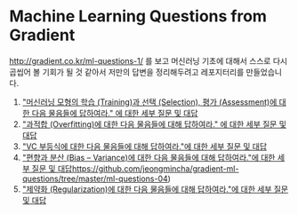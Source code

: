 # Machine Learning Questions from Gradient

<http://gradient.co.kr/ml-questions-1/> 를 보고 머신러닝 기초에 대해서 스스로 다시 곱씹어 볼 기회가 될 것 같아서 저만의 답변을 정리해두려고 레포지터리를 만들었습니다. 

1. ["머신러닝 모형의 학습 (Training)과 선택 (Selection), 평가 (Assessment)에 대한 다음 물음들에 답하여라." 에 대한 세부 질문 및 대답](https://github.com/jeongmincha/gradient-ml-questions/blob/master/ml-questions-01)
2. ["과적합 (Overfitting)에 대한 다음 물음들에 대해 답하여라." 에 대한 세부 질문 및 대답](https://github.com/jeongmincha/gradient-ml-questions/tree/master/ml-questions-02)
3. ["VC 부등식에 대한 다음 물음들에 대해 답하여라."에 대한 세부 질문 및 대답](https://github.com/jeongmincha/gradient-ml-questions/tree/master/ml-questions-03)
4. ["편향과 분산 (Bias – Variance)에 대한 다음 물음들에 대해 답하여라."에 대한 세부 질문 및 대답]()https://github.com/jeongmincha/gradient-ml-questions/tree/master/ml-questions-04)
5. ["제약화 (Regularization)에 대한 다음 물음들에 대해 답하여라."에 대한 세부 질문 및 대답](https://github.com/jeongmincha/gradient-ml-questions/tree/master/ml-questions-05)